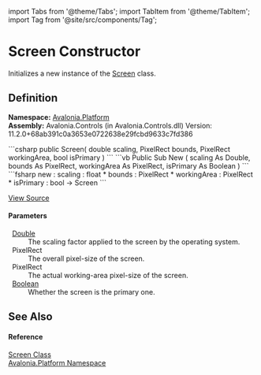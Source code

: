 import Tabs from '@theme/Tabs'; 
import TabItem from '@theme/TabItem'; 
import Tag from '@site/src/components/Tag'; 

# Screen Constructor


Initializes a new instance of the <a href="T_Avalonia_Platform_Screen">Screen</a> class.



## Definition
**Namespace:** <a href="N_Avalonia_Platform">Avalonia.Platform</a>  
**Assembly:** Avalonia.Controls (in Avalonia.Controls.dll) Version: 11.2.0+68ab391c0a3653e0722638e29fcbd9633c7fd386

<Tabs groupId="api-code-preview">
<TabItem value="csharp" label="C#">
```csharp
public Screen(
	double scaling,
	PixelRect bounds,
	PixelRect workingArea,
	bool isPrimary
)
```
</TabItem>
<TabItem value="vb" label="VB">
```vb
Public Sub New ( 
	scaling As Double,
	bounds As PixelRect,
	workingArea As PixelRect,
	isPrimary As Boolean
)
```
</TabItem>
<TabItem value="fsharp" label="F#">
```fsharp
new : 
        scaling : float * 
        bounds : PixelRect * 
        workingArea : PixelRect * 
        isPrimary : bool -> Screen
```
</TabItem>
</Tabs>



<a href="https://github.com/AvaloniaUI/Avalonia/tree/master/srcAvalonia.Controls/Platform/Screen.cs#L67" title="View the source code">View Source</a>



#### Parameters
<dl><dt>  <a href="https://learn.microsoft.com/dotnet/api/system.double" target="_blank" rel="noopener noreferrer">Double</a></dt><dd>The scaling factor applied to the screen by the operating system.</dd><dt>  PixelRect</dt><dd>The overall pixel-size of the screen.</dd><dt>  PixelRect</dt><dd>The actual working-area pixel-size of the screen.</dd><dt>  <a href="https://learn.microsoft.com/dotnet/api/system.boolean" target="_blank" rel="noopener noreferrer">Boolean</a></dt><dd>Whether the screen is the primary one.</dd></dl>

## See Also


#### Reference
<a href="T_Avalonia_Platform_Screen">Screen Class</a>  
<a href="N_Avalonia_Platform">Avalonia.Platform Namespace</a>  
